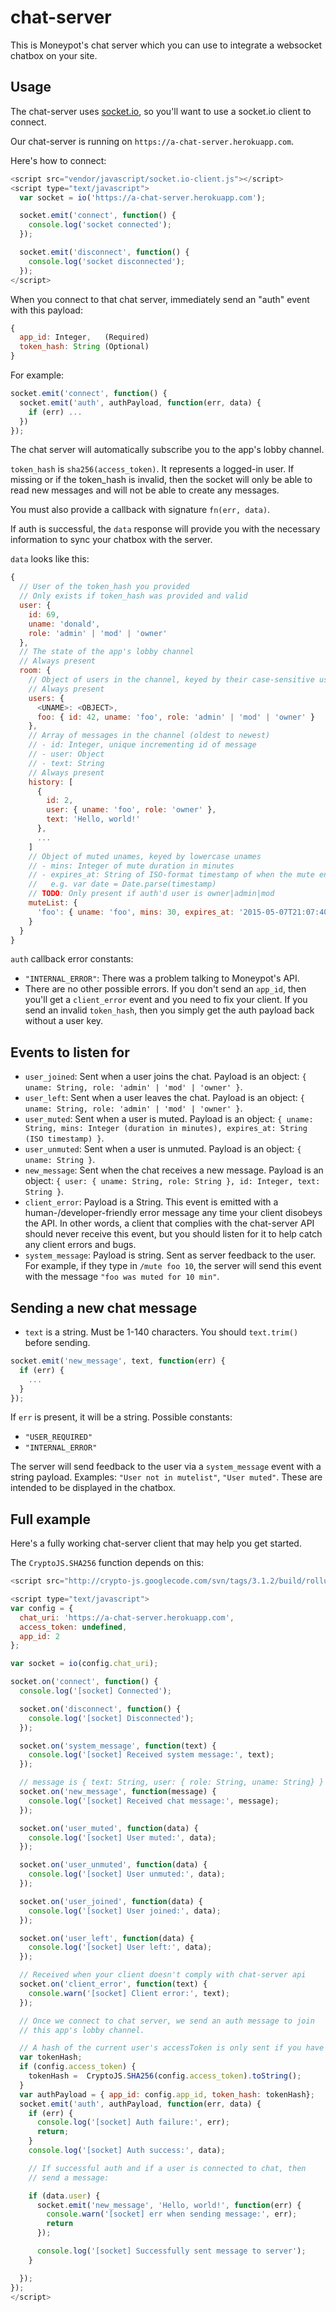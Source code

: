 # chat-server

This is Moneypot's chat server which you can use to integrate a websocket chatbox on your site.

## Usage

The chat-server uses [socket.io](http://socket.io/), so you'll want to use a socket.io client to connect.

Our chat-server is running on `https://a-chat-server.herokuapp.com`.

Here's how to connect:

``` javascript
<script src="vendor/javascript/socket.io-client.js"></script>
<script type="text/javascript">
  var socket = io('https://a-chat-server.herokuapp.com');

  socket.emit('connect', function() {
    console.log('socket connected');
  });

  socket.emit('disconnect', function() {
    console.log('socket disconnected');
  });
</script>
```

When you connect to that chat server, immediately send an "auth" event with this payload:

``` javascript
{
  app_id: Integer,   (Required)
  token_hash: String (Optional)
}
```

For example:

``` javascript
socket.emit('connect', function() {
  socket.emit('auth', authPayload, function(err, data) {
    if (err) ...
  })
});
```

The chat server will automatically subscribe you to the app's lobby channel.

`token_hash` is `sha256(access_token)`. It represents a logged-in user. If missing or if the token_hash is invalid, then the socket will only be able to read new messages and will not be able to create any messages.

You must also provide a callback with signature `fn(err, data)`.

If auth is successful, the `data` response will provide you with the necessary information to sync your chatbox with the server.

`data` looks like this:

``` javascript
{
  // User of the token_hash you provided
  // Only exists if token_hash was provided and valid
  user: {
    id: 69,
    uname: 'donald',
    role: 'admin' | 'mod' | 'owner'
  },
  // The state of the app's lobby channel
  // Always present
  room: {
    // Object of users in the channel, keyed by their case-sensitive usernames
    // Always present
    users: {
      <UNAME>: <OBJECT>,
      foo: { id: 42, uname: 'foo', role: 'admin' | 'mod' | 'owner' }
    },
    // Array of messages in the channel (oldest to newest)
    // - id: Integer, unique incrementing id of message
    // - user: Object
    // - text: String
    // Always present
    history: [
      {
        id: 2,
        user: { uname: 'foo', role: 'owner' },
        text: 'Hello, world!'
      },
      ...
    ]
    // Object of muted unames, keyed by lowercase unames
    // - mins: Integer of mute duration in minutes
    // - expires_at: String of ISO-format timestamp of when the mute ends
    //   e.g. var date = Date.parse(timestamp)
    // TODO: Only present if auth'd user is owner|admin|mod
    muteList: {
      'foo': { uname: 'foo', mins: 30, expires_at: '2015-05-07T21:07:40.322Z' }
    }
  }
}
```

`auth` callback error constants:

- `"INTERNAL_ERROR"`: There was a problem talking to Moneypot's API.
- There are no other possible errors. If you don't send an `app_id`, then you'll get a `client_error` event and you need to fix your client. If you send an invalid `token_hash`, then you simply get the auth payload back without a user key.


## Events to listen for

- `user_joined`: Sent when a user joins the chat. Payload is an object: `{ uname: String, role: 'admin' | 'mod' | 'owner' }`.
- `user_left`: Sent when a user leaves the chat. Payload is an object: `{ uname: String, role: 'admin' | 'mod' | 'owner' }`.
- `user_muted`: Sent when a user is muted. Payload is an object: `{ uname: String, mins: Integer (duration in minutes), expires_at: String (ISO timestamp) }`.
- `user_unmuted`: Sent when a user is unmuted. Payload is an object: `{ uname: String }`.
- `new_message`: Sent when the chat receives a new message. Payload is an object: `{ user: { uname: String, role: String }, id: Integer, text: String }`.
- `client_error`: Payload is a String. This event is emitted with a human-/developer-friendly error message any time your client disobeys the API. In other words, a client that complies with the chat-server API should never receive this event, but you should listen for it to help catch any client errors and bugs.
- `system_message`: Payload is string. Sent as server feedback to the user. For example, if they type in `/mute foo 10`, the server will send this event with the message `"foo was muted for 10 min"`.

## Sending a new chat message

- `text` is a string. Must be 1-140 characters. You should `text.trim()` before sending.

``` javascript
socket.emit('new_message', text, function(err) {
  if (err) {
    ...
  }
});
```

If `err` is present, it will be a string. Possible constants:

- `"USER_REQUIRED"`
- `"INTERNAL_ERROR"`

The server will send feedback to the user via a `system_message` event with a string payload. Examples: `"User not in mutelist"`, `"User muted"`. These are intended to be displayed in the chatbox.

## Full example

Here's a fully working chat-server client that may help you get started.

The `CryptoJS.SHA256` function depends on this:

``` javascript
<script src="http://crypto-js.googlecode.com/svn/tags/3.1.2/build/rollups/sha256.js" type="text/javascript"></script>

<script type="text/javascript">
var config = {
  chat_uri: 'https://a-chat-server.herokuapp.com',
  access_token: undefined,
  app_id: 2
};

var socket = io(config.chat_uri);

socket.on('connect', function() {
  console.log('[socket] Connected');

  socket.on('disconnect', function() {
    console.log('[socket] Disconnected');
  });

  socket.on('system_message', function(text) {
    console.log('[socket] Received system message:', text);
  });

  // message is { text: String, user: { role: String, uname: String} }
  socket.on('new_message', function(message) {
    console.log('[socket] Received chat message:', message);
  });

  socket.on('user_muted', function(data) {
    console.log('[socket] User muted:', data);
  });

  socket.on('user_unmuted', function(data) {
    console.log('[socket] User unmuted:', data);
  });

  socket.on('user_joined', function(data) {
    console.log('[socket] User joined:', data);
  });

  socket.on('user_left', function(data) {
    console.log('[socket] User left:', data);
  });

  // Received when your client doesn't comply with chat-server api
  socket.on('client_error', function(text) {
    console.warn('[socket] Client error:', text);
  });

  // Once we connect to chat server, we send an auth message to join
  // this app's lobby channel.

  // A hash of the current user's accessToken is only sent if you have one
  var tokenHash;
  if (config.access_token) {
    tokenHash =  CryptoJS.SHA256(config.access_token).toString();
  }
  var authPayload = { app_id: config.app_id, token_hash: tokenHash};
  socket.emit('auth', authPayload, function(err, data) {
    if (err) {
      console.log('[socket] Auth failure:', err);
      return;
    }
    console.log('[socket] Auth success:', data);

    // If successful auth and if a user is connected to chat, then
    // send a message:

    if (data.user) {
      socket.emit('new_message', 'Hello, world!', function(err) {
        console.warn('[socket] err when sending message:', err);
        return
      });

      console.log('[socket] Successfully sent message to server');
    }

  });
});
</script>

```
